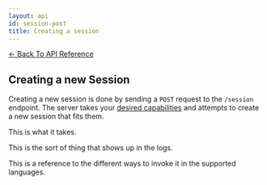 ```yaml
---
layout: api
id: session-post
title: Creating a session
---
```


[← Back To API Reference](/docs/api-reference.html)
## Creating a new Session

Creating a new session is done by sending a `POST` request to the `/session` endpoint. The server takes your [desired capabilities](desired-capabilities.html)
and attempts to create a new session that fits them.

This is what it takes.

This is the sort of thing that shows up in the logs.

This is a reference to the different ways to invoke it in the supported languages.
